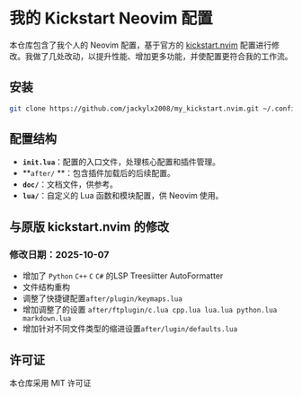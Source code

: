 # 我的 Kickstart Neovim 配置

本仓库包含了我个人的 Neovim 配置，基于官方的 [kickstart.nvim](https://github.com/nvim-lua/kickstart.nvim) 配置进行修改。我做了几处改动，以提升性能、增加更多功能，并使配置更符合我的工作流。

## 安装

```bash
git clone https://github.com/jackylx2008/my_kickstart.nvim.git ~/.config/nvim
```

## 配置结构

- **`init.lua`**：配置的入口文件，处理核心配置和插件管理。
- **`after/` **：包含插件加载后的后续配置。
- **`doc/`**：文档文件，供参考。
- **`lua/`**：自定义的 Lua 函数和模块配置，供 Neovim 使用。

## 与原版 kickstart.nvim 的修改

### 修改日期：2025-10-07

- 增加了 `Python` `C++` `C` `C#` 的LSP Treesiitter AutoFormatter
- 文件结构重构
- 调整了快捷键配置`after/plugin/keymaps.lua`
- 增加调整了的设置 `after/ftplugin/c.lua cpp.lua lua.lua python.lua markdown.lua`
- 增加针对不同文件类型的缩进设置`after/lugin/defaults.lua`

## 许可证

本仓库采用 MIT 许可证
